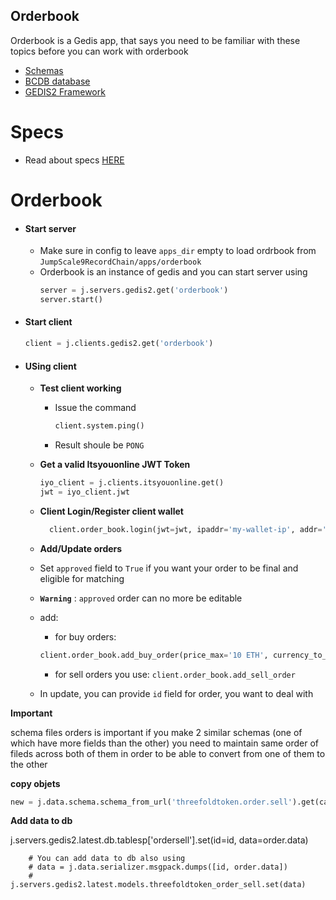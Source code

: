 ## Orderbook

Orderbook is a Gedis app, that says you need to be familiar with
these topics before you can work with orderbook

- [Schemas](JumpScale9RecordChain/data/schema/README.md)
- [BCDB database](JumpScale9RecordChain/data/bcdb/README.md)
- [GEDIS2 Framework](JumpScale9RecordChain/servers/gedis2/README.md)

# Specs

- Read about specs [HERE](JumpScale9RecordChain/apps/orderbook/specs.md)


# Orderbook

- #### Start server
    - Make sure in config to leave `apps_dir` empty to load ordrbook from `JumpScale9RecordChain/apps/orderbook`
    - Orderbook is an instance of gedis and you can start server using
        ```python
        server = j.servers.gedis2.get('orderbook')
        server.start()
        ```

- #### Start client
    ```python
    client = j.clients.gedis2.get('orderbook')
    ```
- ####  USing client
    
    - **Test client working**
        - Issue the command
            ```python
            client.system.ping()
            ```
        - Result shoule be `PONG`

    - **Get a valid Itsyouonline JWT Token**

        ```python
        iyo_client = j.clients.itsyouonline.get()
        jwt = iyo_client.jwt
        ```
    
    -  **Client Login/Register client wallet**
        ```python
          client.order_book.login(jwt=jwt, ipaddr='my-wallet-ip', addr='my-wallet-addr')

        ```
    - **Add/Update orders**
    - Set `approved` field to `True` if you want your order to be final and eligible for matching
    - **`Warning`** : `approved` order can no more be editable
    - add:
       - for buy orders:
        ```python
        client.order_book.add_buy_order(price_max='10 ETH', currency_to_buy='BTC', currency_mine=['USD'], amount=100, expiration=j.data.time.epoch + 1000, approved=True, secret="1")
        ```
        - for sell orders you use: `client.order_book.add_sell_order`
    - In update, you can provide `id` field for order, you want to deal with
    

**Important**

schema files orders is important
if you make 2 similar schemas (one of which have more fields than the other)
you need to maintain same order of fileds across both of them
in order to be able to convert from one of them to the other

**copy objets**
```python
new = j.data.schema.schema_from_url('threefoldtoken.order.sell').get(capnpbin=old_obj.data)
```


**Add data to db**

j.servers.gedis2.latest.db.tablesp['ordersell'].set(id=id, data=order.data)

        # You can add data to db also using
        # data = j.data.serializer.msgpack.dumps([id, order.data])
        # j.servers.gedis2.latest.models.threefoldtoken_order_sell.set(data)





